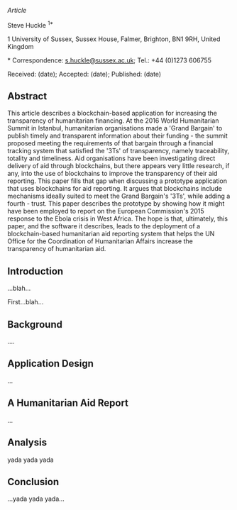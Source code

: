 _Article_

Steve Huckle <sup>1*</sup>

1 University of Sussex, Sussex House, Falmer, Brighton, BN1 9RH, United Kingdom

\* Correspondence: s.huckle@sussex.ac.uk; Tel.: +44 (0)1273 606755

Received: (date); Accepted: (date); Published: (date)

## Abstract

This article describes a blockchain-based application for increasing the transparency of humanitarian financing. At the 2016 World Humanitarian Summit in Istanbul, humanitarian organisations made a 'Grand Bargain' to publish timely and transparent information about their funding - the summit proposed meeting the requirements of that bargain through a financial tracking system that satisfied the '3Ts' of transparency, namely traceability, totality and timeliness. Aid organisations have been investigating direct delivery of aid through blockchains, but there appears very little research, if any, into the use of blockchains to improve the transparency of their aid reporting. This paper fills that gap when discussing a prototype application that uses blockchains for aid reporting. It argues that blockchains include mechanisms ideally suited to meet the Grand Bargain's '3Ts', while adding a fourth - trust. This paper describes the prototype by showing how it might have been employed to report on the European Commission's 2015 response to the Ebola crisis in West Africa. The hope is that, ultimately, this paper, and the software it describes, leads to the deployment of a blockchain-based humanitarian aid reporting system that helps the UN Office for the Coordination of Humanitarian Affairs increase the transparency of humanitarian aid.

## Introduction

...blah...


First...blah...

## Background

....

## Application Design

...

## A Humanitarian Aid Report

...

## Analysis

yada yada yada

## Conclusion

...yada yada yada...
